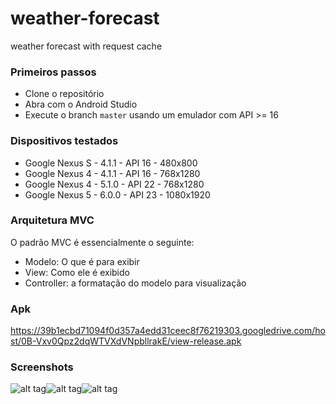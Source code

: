 # weather-forecast
weather forecast with request cache

### Primeiros passos
- Clone o repositório
- Abra com o Android Studio
- Execute o branch `master` usando um emulador com API >= 16

### Dispositivos testados
- Google Nexus S - 4.1.1 - API 16 - 480x800
- Google Nexus 4 - 4.1.1 - API 16 - 768x1280
- Google Nexus 4 - 5.1.0 - API 22 - 768x1280
- Google Nexus 5 - 6.0.0 - API 23 - 1080x1920

### Arquitetura MVC
O padrão MVC é essencialmente o seguinte:

- Modelo: O que é para exibir
- View: Como ele é exibido
- Controller: a formatação do modelo para visualização


### Apk
https://39b1ecbd71094f0d357a4edd31ceec8f76219303.googledrive.com/host/0B-Vxv0Qpz2dqWTVXdVNpbllrakE/view-release.apk

### Screenshots

![alt tag](https://39b1ecbd71094f0d357a4edd31ceec8f76219303.googledrive.com/host/0B-Vxv0Qpz2dqWTVXdVNpbllrakE/Screenshot_20160205-155731.png)![alt tag](https://39b1ecbd71094f0d357a4edd31ceec8f76219303.googledrive.com/host/0B-Vxv0Qpz2dqWTVXdVNpbllrakE/Screenshot_20160205-174057.png)![alt tag](https://39b1ecbd71094f0d357a4edd31ceec8f76219303.googledrive.com/host/0B-Vxv0Qpz2dqWTVXdVNpbllrakE/Screenshot_20160205-155720.png)




